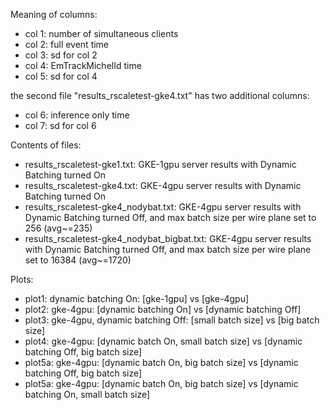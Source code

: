Meaning of columns:
* col 1: number of simultaneous clients
* col 2: full event time
* col 3: sd for col 2
* col 4: EmTrackMichelId time
* col 5: sd for col 4

the second file "results_rscaletest-gke4.txt" has two additional columns:
* col 6: inference only time
* col 7: sd for col 6

Contents of files:
* results_rscaletest-gke1.txt: GKE-1gpu server results with Dynamic Batching turned On
* results_rscaletest-gke4.txt: GKE-4gpu server results with Dynamic Batching turned On
* results_rscaletest-gke4_nodybat.txt: GKE-4gpu server results with Dynamic Batching turned Off, and max batch size per wire plane set to 256 (avg~=235)
* results_rscaletest-gke4_nodybat_bigbat.txt: GKE-4gpu server results with Dynamic Batching turned Off, and max batch size per wire plane set to 16384 (avg~=1720)

Plots:
* plot1: dynamic batching On: [gke-1gpu] vs [gke-4gpu]
* plot2: gke-4gpu: [dynamic batching On] vs [dynamic batching Off]
* plot3: gke-4gpu, dynamic batching Off: [small batch size] vs [big batch size]
* plot4: gke-4gpu: [dynamic batch On, small batch size] vs [dynamic batching Off, big batch size]
* plot5a: gke-4gpu: [dynamic batch On, big batch size] vs [dynamic batching Off, big batch size]
* plot5a: gke-4gpu: [dynamic batch On, big batch size] vs [dynamic batching On, small batch size]


